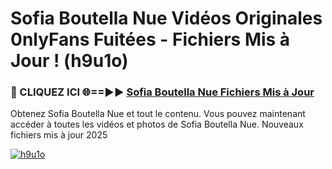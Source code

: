 # Sofia Boutella Nue Vidéos Originales 0nlyFans Fuitées - Fichiers Mis à Jour ! (h9u1o)

<h3>🔴 CLIQUEZ ICI 🌐==►► <a href="https://tinyurl.com/2pmr4ezf" rel="nofollow">Sofia Boutella Nue Fichiers Mis à Jour</a></h3>

Obtenez Sofia Boutella Nue et tout le contenu. Vous pouvez maintenant accéder à toutes les vidéos et photos de Sofia Boutella Nue. Nouveaux fichiers mis à jour 2025

[![h9u1o](https://i.imgur.com/6SNvagu.gif)](https://tinyurl.com/2pmr4ezf)
